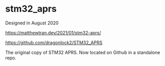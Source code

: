 # stm32_aprs

Designed in August 2020

https://matthewtran.dev/2021/01/stm32-aprs/

https://github.com/dragonlock2/STM32_APRS

The original copy of STM32 APRS. Now located on Github in a standalone repo.
